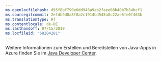 ```yaml
---
ms.openlocfilehash: d55f8bf790e6dd946a9ab2faee08b40b7b34bcf1
ms.sourcegitcommit: 2efdb9d8a8f8a2c1914bd545a8c22ae6fe0f463b
ms.translationtype: HT
ms.contentlocale: de-DE
ms.lasthandoff: 07/15/2019
ms.locfileid: "68284281"
---
```

Weitere Informationen zum Erstellen und Bereitstellen von Java-Apps in Azure finden Sie im [Java Developer Center](https://docs.microsoft.com/java/api).